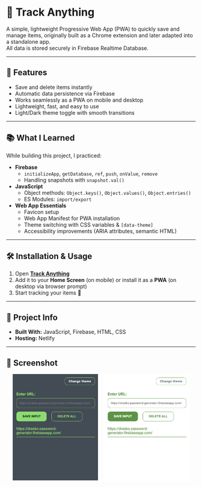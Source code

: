 # 📌 Track Anything

A simple, lightweight Progressive Web App (PWA) to quickly save and manage items, originally built as a Chrome extension
and later adapted into a standalone app.  
All data is stored securely in Firebase Realtime Database.

---

## 🚀 Features

- Save and delete items instantly
- Automatic data persistence via Firebase
- Works seamlessly as a PWA on mobile and desktop
- Lightweight, fast, and easy to use
- Light/Dark theme toggle with smooth transitions

---

## 📚 What I Learned

While building this project, I practiced:

- **Firebase**
  - `initializeApp`, `getDatabase`, `ref`, `push`, `onValue`, `remove`
  - Handling snapshots with `snapshot.val()`
- **JavaScript**
  - Object methods: `Object.keys()`, `Object.values()`, `Object.entries()`
  - ES Modules: `import/export`
- **Web App Essentials**
  - Favicon setup
  - Web App Manifest for PWA installation
  - Theme switching with CSS variables & `[data-theme]`
  - Accessibility improvements (ARIA attributes, semantic HTML)

---

## 🛠️ Installation & Usage

1. Open **[Track Anything](https://trackanything.netlify.app/)**
2. Add it to your **Home Screen** (on mobile) or install it as a **PWA** (on desktop via browser prompt)
3. Start tracking your items 🎉

---

## 📂 Project Info

- **Built With:** JavaScript, Firebase, HTML, CSS
- **Hosting:** Netlify

---

## 📸 Screenshot

<div style="display: flex; justify-content: center; gap: 1rem; flex-wrap: wrap;">
  <img src="./images/app_dark.png" alt="Dark Theme Screenshot" style="width: 45%; max-width: 300px;">
  <img src="./images/app_light.png" alt="Light Theme Screenshot" style="width: 45%; max-width: 300px;">
</div>
